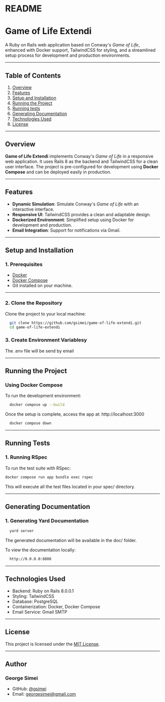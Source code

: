# README

# **Game of Life Extendi**

A Ruby on Rails web application based on Conway's *Game of Life*, enhanced with Docker support, TailwindCSS for styling, and a streamlined setup process for development and production environments.

---

## **Table of Contents**
1. [Overview](#overview)
2. [Features](#features)
3. [Setup and Installation](#setup-and-installation)
4. [Running the Project](#running-the-project)
5. [Running tests](#running-tests)
6. [Generating Documentation](#generating-documentation)
7. [Technologies Used](#technologies-used)
8. [License](#license)

---

## **Overview**

**Game of Life Extendi** implements Conway's *Game of Life* in a responsive web application. It uses Rails 8 as the backend and TailwindCSS for a clean user interface. The project is pre-configured for development using **Docker Compose** and can be deployed easily in production.

---

## **Features**

- **Dynamic Simulation**: Simulate Conway's *Game of Life* with an interactive interface.
- **Responsive UI**: TailwindCSS provides a clean and adaptable design.
- **Dockerized Environment**: Simplified setup using Docker for development and production.
- **Email Integration**: Support for notifications via Gmail.

---

## **Setup and Installation**

### **1. Prerequisites**

- [Docker](https://docs.docker.com/get-docker/)
- [Docker Compose](https://docs.docker.com/compose/)
- Git installed on your machine.

---

### **2. Clone the Repository**

Clone the project to your local machine:

```bash
  git clone https://github.com/gsimei/game-of-life-extendi.git
  cd game-of-life-extendi
```

### **3. Create Environment Variablesy**
The .env file will be send by email

---

## **Running the Project**

### **Using Docker Compose**
To run the development environment:

```bash
  docker compose up --build
```

Once the setup is complete, access the app at:
http://localhost:3000


```bash
  docker compose down
```

---

## **Running Tests**

### **1. Running RSpec**

To run the test suite with RSpec:

```bash
docker compose run app bundle exec rspec
```
This will execute all the test files located in your spec/ directory.

---

## **Generating Documentation**

### **1. Generating Yard Documentation**

```bash
  yard server
```
The generated documentation will be available in the doc/ folder.

To view the documentation locally:

```bash
  http://0.0.0.0:8808
```

---
## **Technologies Used**

* Backend: Ruby on Rails 8.0.0.1
* Styling: TailwindCSS
* Database: PostgreSQL
* Containerization: Docker, Docker Compose
* Email Service: Gmail SMTP

---

## **License**

This project is licensed under the [MIT License](https://opensource.org/licenses/MIT).

---

## **Author**

### **George Simei**
* GitHub: [@gsimei](https://github.com/gsimei)
* Email: georgesimei@gmail.com
